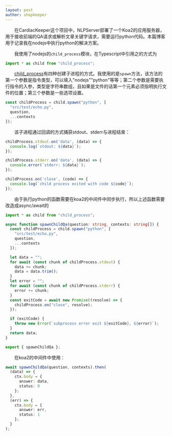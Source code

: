 ```yaml
---
layout: post
author: shopkeeper
---
```

&emsp;&emsp;在CardiacKeeper这个项目中，NLPServer部署了一个Koa2的应用服务器，用于接收前端的QA请求或解析文章关键字请求，需要运行python代码。本篇博客用于记录我在nodejs中执行python的解决方案。

&emsp;&emsp;我使用了nodejs的`child_process`模块，在Typescript中引用之的方式为
```typescript
import * as child from "child_process";
```
&emsp;&emsp;[child_process](https://nodejs.org/api/child_process.html)有四种创建子进程的方式。我使用的是`spawn`方法，该方法的第一个参数是指令类型，可以填入"nodejs""python"等等；第二个参数是需要执行指令的入参，类型是字符串数组，且如果是文件的话第一个元素必须指明执行文件的位置；第三个参数是一些选项设置。

```typescript
const childProcess = child.spawn("python", [
  "src/test/echo.py",
  question,
  ...contexts
]);
```
&emsp;&emsp;该子进程通过回调的方式捕获stdout、stderr与进程结束：
```typescript
childProcess.stdout.on('data', (data) => {
  console.log(`stdout: ${data}`);
});

childProcess.stderr.on('data', (data) => {
  console.error(`stderr: ${data}`);
});

childProcess.on('close', (code) => {
  console.log(`child process exited with code ${code}`);
});
```
&emsp;&emsp;由于执行python的函数需要在koa2的中间件中同步执行，所以上述函数需要改造成async/await的
```typescript
import * as child from "child_process";

async function spawnChildQa(question: string, contexts: string[]) {
  const childProcess = child.spawn("python", [
    "src/test/echo.py",
    question,
    ...contexts
  ]);

  let data = "";
  for await (const chunk of childProcess.stdout) {
    data += chunk;
    data = data.trim();
  }
  let error = "";
  for await (const chunk of childProcess.stderr) {
    error += chunk;
  }
  const exitCode = await new Promise((resolve) => {
    childProcess.on("close", resolve);
  });

  if (exitCode) {
    throw new Error(`subprocess error exit ${exitCode}, ${error}`);
  }
  return data;
}

export { spawnChildQa };
```
&emsp;&emsp;在koa2的中间件中使用：
```typescript
await spawnChildQa(question, contexts).then(
  (data) => {
    ctx.body = {
      answer: data,
      status: 0
    };
  },
  (err) => {
    ctx.body = {
      answer: err,
      status: 1
    };
  }
);
```